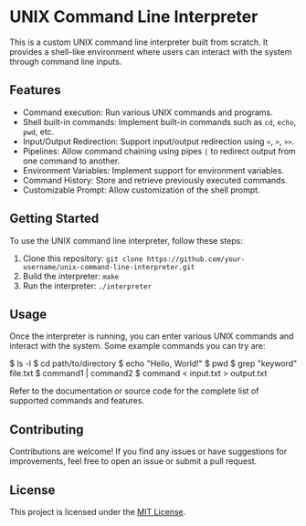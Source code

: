 # UNIX Command Line Interpreter

This is a custom UNIX command line interpreter built from scratch. It provides a shell-like environment where users can interact with the system through command line inputs.

## Features

- Command execution: Run various UNIX commands and programs.
- Shell built-in commands: Implement built-in commands such as `cd`, `echo`, `pwd`, etc.
- Input/Output Redirection: Support input/output redirection using `<`, `>`, `>>`.
- Pipelines: Allow command chaining using pipes `|` to redirect output from one command to another.
- Environment Variables: Implement support for environment variables.
- Command History: Store and retrieve previously executed commands.
- Customizable Prompt: Allow customization of the shell prompt.

## Getting Started

To use the UNIX command line interpreter, follow these steps:

1. Clone this repository: `git clone https://github.com/your-username/unix-command-line-interpreter.git`
2. Build the interpreter: `make`
3. Run the interpreter: `./interpreter`

## Usage

Once the interpreter is running, you can enter various UNIX commands and interact with the system. Some example commands you can try are:

$ ls -l
$ cd path/to/directory
$ echo "Hello, World!"
$ pwd
$ grep "keyword" file.txt
$ command1 | command2
$ command < input.txt > output.txt

Refer to the documentation or source code for the complete list of supported commands and features.

## Contributing

Contributions are welcome! If you find any issues or have suggestions for improvements, feel free to open an issue or submit a pull request.

## License

This project is licensed under the [MIT License](LICENSE).

